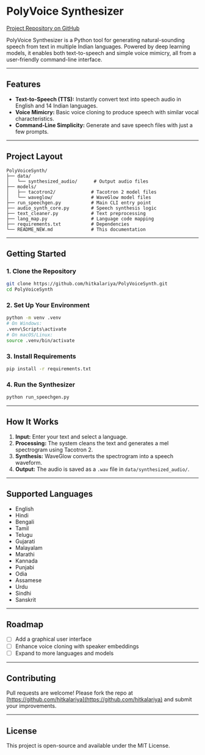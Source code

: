 # PolyVoice Synthesizer

[Project Repository on GitHub](https://github.com/hitkalariya)

PolyVoice Synthesizer is a Python tool for generating natural-sounding speech from text in multiple Indian languages. Powered by deep learning models, it enables both text-to-speech and simple voice mimicry, all from a user-friendly command-line interface.

---

## Features

- **Text-to-Speech (TTS):** Instantly convert text into speech audio in English and 14 Indian languages.
- **Voice Mimicry:** Basic voice cloning to produce speech with similar vocal characteristics.
- **Command-Line Simplicity:** Generate and save speech files with just a few prompts.

---

## Project Layout

```
PolyVoiceSynth/
├── data/
│   └── synthesized_audio/      # Output audio files
├── models/
│   ├── tacotron2/             # Tacotron 2 model files
│   └── waveglow/              # WaveGlow model files
├── run_speechgen.py           # Main CLI entry point
├── audio_synth_core.py        # Speech synthesis logic
├── text_cleaner.py            # Text preprocessing
├── lang_map.py                # Language code mapping
├── requirements.txt           # Dependencies
└── README_NEW.md              # This documentation
```

---

## Getting Started

### 1. Clone the Repository
```bash
git clone https://github.com/hitkalariya/PolyVoiceSynth.git
cd PolyVoiceSynth
```

### 2. Set Up Your Environment
```bash
python -m venv .venv
# On Windows:
.venv\Scripts\activate
# On macOS/Linux:
source .venv/bin/activate
```

### 3. Install Requirements
```bash
pip install -r requirements.txt
```

### 4. Run the Synthesizer
```bash
python run_speechgen.py
```

---

## How It Works

1. **Input:** Enter your text and select a language.
2. **Processing:** The system cleans the text and generates a mel spectrogram using Tacotron 2.
3. **Synthesis:** WaveGlow converts the spectrogram into a speech waveform.
4. **Output:** The audio is saved as a `.wav` file in `data/synthesized_audio/`.

---

## Supported Languages

- English
- Hindi
- Bengali
- Tamil
- Telugu
- Gujarati
- Malayalam
- Marathi
- Kannada
- Punjabi
- Odia
- Assamese
- Urdu
- Sindhi
- Sanskrit

---

## Roadmap

- [ ] Add a graphical user interface
- [ ] Enhance voice cloning with speaker embeddings
- [ ] Expand to more languages and models

---

## Contributing

Pull requests are welcome! Please fork the repo at [https://github.com/hitkalariya](https://github.com/hitkalariya) and submit your improvements.

---

## License

This project is open-source and available under the MIT License. 